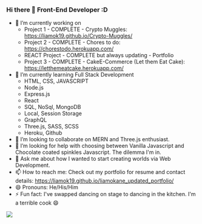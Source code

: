 ### Hi there 👋 Front-End Developer :D
<!-- <a href="http://www.github.com/liam O"><img src="https://activity-graph.herokuapp.com/graph?username=liamok19&bg_color=000000&color=ffffff&line=98ff98&point=ffffff&area_color=98ff98&area=true&hide_border=true&custom_title=GitHub%20Commits%20Graph" alt="GitHub Commits Graph" /></a> -->

- 🔭 I’m currently working on
  - Project 1 - COMPLETE - Crypto Muggles: https://liamok19.github.io/Crypto-Muggles/
  - Project 2 - COMPLETE - Chores to do: https://chorestodo.herokuapp.com/
  - REACT Project - COMPLETE but always updating - Portfolio
  - Project 3 - COMPLETE - CakeE-Commerce (Let them Eat Cake): https://letthemeatcake.herokuapp.com/
- 🌱 I’m currently learning Full Stack Development 
  - HTML, CSS, JAVASCRIPT 
  - Node.js
  - Express.js
  - React
  - SQL, NoSql, MongoDB
  - Local, Session Storage
  - GraphQL
  - Three.js, SASS, SCSS
  - Heroku, Github
- 👯 I’m looking to collaborate on MERN and Three.js enthusiast.
- 🤔 I’m looking for help with choosing between Vanilla Javascript and Chocolate coated spinkles Javascript. The dilemma I'm in. 
- 💬 Ask me about how I wanted to start creating worlds via Web Development.
- 📫 How to reach me: Check out my portfolio for resume and contact details: https://liamok19.github.io/liamokane_updated_portfolio/
- 😄 Pronouns: He/His/Him
- ⚡ Fun fact: I've swapped dancing on stage to dancing in the kitchen. I'm a terrible cook 😄

<a href="http://www.github.com/liamok19"><img src="https://github-readme-streak-stats.herokuapp.com/?user=liamok19&stroke=ffffff&background=1c1917&ring=c27ba0&fire=c27ba0&currStreakNum=ffffff&currStreakLabel=c27ba0&sideNums=ffffff&sideLabels=ffffff&dates=ffffff&hide_border=true" /></a>

<!-- <a href="http://www.github.com/liamok19"><img src="https://github-readme-stats.vercel.app/api?username=liamok19&show_icons=true&hide=&count_private=true&title_color=ff9400&text_color=ffffff&icon_color=ff9400&bg_color=1c1917&hide_border=true&show_icons=true" alt="GitHub stats" /></a> -->


